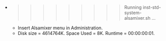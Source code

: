 * >>>>>>>>> Running inst-std-system-alsamixer.sh ...
  * Insert Alsamixer menu in Administration.
  * Disk size = 4614764K. Space Used = 8K. Runtime = 00:00:00:01.

